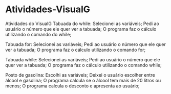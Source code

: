 # Atividades-VisualG
Atividades do VisualG
Tabuada do while: 
Selecionei as variáveis;
Pedi ao usuário o número que ele quer ver a tabuada; 
O programa faz o cálculo utilizando o comando do while;

Tabuada for: 
Selecionei as variáveis;
Pedi ao usuário o número que ele quer ver a tabuada; 
O programa faz o cálculo utilizando o comando for;

Tabuada while: 
Selecionei as variáveis;
Pedi ao usuário o número que ele quer ver a tabuada; 
O programa faz o cálculo utilizando o comando while;

Posto de gasolina:
Escolhi as variáveis;
Deixei o usuário escolher entre álcool e gasolina;
O programa calcula se o álcool tem mais de 20 litros ou menos;
O programa calcula o desconto e apresenta ao usuário;
